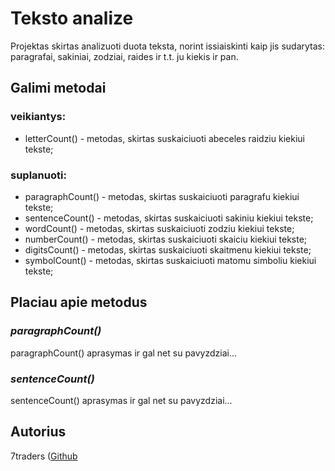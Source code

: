 # Teksto analize

Projektas skirtas analizuoti duota teksta, norint issiaiskinti kaip jis sudarytas: paragrafai, sakiniai, zodziai, raides ir t.t. ju kiekis ir pan.

## Galimi metodai

### veikiantys:
- letterCount() - metodas, skirtas suskaiciuoti abeceles raidziu kiekiui tekste;

### suplanuoti:
- paragraphCount() - metodas, skirtas suskaiciuoti paragrafu kiekiui tekste;
- sentenceCount() - metodas, skirtas suskaiciuoti sakiniu kiekiui tekste;
- wordCount() - metodas, skirtas suskaiciuoti zodziu kiekiui tekste;
- numberCount() - metodas, skirtas suskaiciuoti skaiciu kiekiui tekste;
- digitsCount() - metodas, skirtas suskaiciuoti skaitmenu kiekiui tekste;
- symbolCount() - metodas, skirtas suskaiciuoti matomu simboliu kiekiui tekste;

## Placiau apie metodus

### *paragraphCount()*

paragraphCount() aprasymas ir gal net su pavyzdziai...

### *sentenceCount()*

sentenceCount() aprasymas ir gal net su pavyzdziai...

## Autorius
7traders ([Github](https://github.com/7traders)
